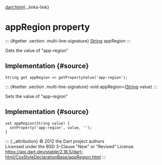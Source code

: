 [dart:html](../../dart-html/dart-html-library){._links-link}

appRegion property
==================

::: {#getter .section .multi-line-signature}
[String](../../dart-core/string-class) appRegion
:::

Gets the value of \"app-region\"

Implementation {#source}
--------------

``` {.language-dart data-language="dart"}
String get appRegion => getPropertyValue('app-region');
```

::: {#setter .section .multi-line-signature}
void appRegion=([String](../../dart-core/string-class) value)
:::

Sets the value of \"app-region\"

Implementation {#source}
--------------

``` {.language-dart data-language="dart"}
set appRegion(String value) {
  setProperty('app-region', value, '');
}
```

::: {._attribution}
© 2012 the Dart project authors\
Licensed under the BSD 3-Clause \"New\" or \"Revised\" License.\
<https://api.dart.dev/stable/2.18.5/dart-html/CssStyleDeclarationBase/appRegion.html>
:::
